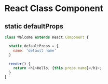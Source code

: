 # React Class Component

## static defaultProps

```js
class Welcome extends React.Component {

  static defaultProps = {
    name: 'default name'
  }

  render() {
    return <h1>Hello, {this.props.name}</h1>;
  }
}
```


